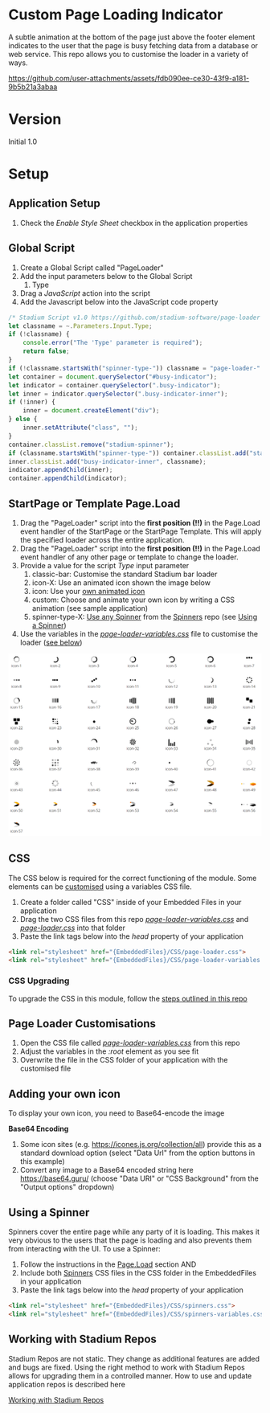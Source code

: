 # Custom Page Loading Indicator <!-- omit in toc -->

A subtle animation at the bottom of the page just above the footer element indicates to the user that the page is busy fetching data from a database or web service. This repo allows you to customise the loader in a variety of ways. 

https://github.com/user-attachments/assets/fdb090ee-ce30-43f9-a181-9b5b21a3abaa

# Version
Initial 1.0

# Setup

## Application Setup
1. Check the *Enable Style Sheet* checkbox in the application properties

## Global Script
1. Create a Global Script called "PageLoader"
2. Add the input parameters below to the Global Script
   1. Type
3. Drag a *JavaScript* action into the script
4. Add the Javascript below into the JavaScript code property
```javascript
/* Stadium Script v1.0 https://github.com/stadium-software/page-loader */
let classname = ~.Parameters.Input.Type;
if (!classname) { 
    console.error("The 'Type' parameter is required");
    return false;
}
if (!classname.startsWith("spinner-type-")) classname = "page-loader-" + classname;
let container = document.querySelector("#busy-indicator");
let indicator = container.querySelector(".busy-indicator");
let inner = indicator.querySelector(".busy-indicator-inner");
if (!inner) {
    inner = document.createElement("div");
} else {
    inner.setAttribute("class", "");
}
container.classList.remove("stadium-spinner");
if (classname.startsWith("spinner-type-")) container.classList.add("stadium-spinner");
inner.classList.add("busy-indicator-inner", classname);
indicator.appendChild(inner);
container.appendChild(indicator);
```

## StartPage or Template Page.Load
1. Drag the "PageLoader" script into the **first position (!!)** in the Page.Load event handler of the StartPage or the StartPage Template. This will apply the specified loader across the entire application. 
2. Drag the "PageLoader" script into the **first position (!!)** in the Page.Load event handler of any other page or template to change the loader. 
3. Provide a value for the script *Type* input parameter
   1. classic-bar: Customise the standard Stadium bar loader
   2. icon-X: Use an animated icon shown the image below
   3. icon: Use your [own animated icon](#adding-your-own-icon)
   4. custom: Choose and animate your own icon by writing a CSS animation (see sample application)
   5. spinner-type-X: [Use any Spinner](#using-a-spinner) from the [Spinners](https://github.com/stadium-software/spinners) repo (see [Using a Spinner](#using-a-spinner))
4. Use the variables in the [*page-loader-variables.css*](page-loader-variables.css) file to customise the loader ([see below](#page-loader-customisations))

![](images/LoaderOptions.gif)

## CSS
The CSS below is required for the correct functioning of the module. Some elements can be [customised](#customising-css) using a variables CSS file. 

1. Create a folder called "CSS" inside of your Embedded Files in your application
2. Drag the two CSS files from this repo [*page-loader-variables.css*](page-loader-variables.css) and [*page-loader.css*](page-loader.css) into that folder
3. Paste the link tags below into the *head* property of your application
```html
<link rel="stylesheet" href="{EmbeddedFiles}/CSS/page-loader.css">
<link rel="stylesheet" href="{EmbeddedFiles}/CSS/page-loader-variables.css">
``` 

### CSS Upgrading
To upgrade the CSS in this module, follow the [steps outlined in this repo](https://github.com/stadium-software/samples-upgrading)

## Page Loader Customisations
1. Open the CSS file called [*page-loader-variables.css*](page-loader-variables.css) from this repo
2. Adjust the variables in the *:root* element as you see fit
3. Overwrite the file in the CSS folder of your application with the customised file

## Adding your own icon
To display your own icon, you need to Base64-encode the image

**Base64 Encoding**
1. Some icon sites (e.g. https://icones.js.org/collection/all) provide this as a standard download option (select "Data Url" from the option buttons in this example)
2. Convert any image to a Base64 encoded string here https://base64.guru/ (choose "Data URI" or "CSS Background" from the "Output options" dropdown)

## Using a Spinner
Spinners cover the entire page while any party of it is loading. This makes it very obvious to the users that the page is loading and also prevents them from interacting with the UI. To use a Spinner:

1. Follow the instructions in the [Page.Load](#startpage-or-template-pageLoad) section AND
2. Include both [Spinners](https://github.com/stadium-software/spinners) CSS files in the CSS folder in the EmbeddedFiles in your application
3. Paste the link tags below into the *head* property of your application
```html
<link rel="stylesheet" href="{EmbeddedFiles}/CSS/spinners.css">
<link rel="stylesheet" href="{EmbeddedFiles}/CSS/spinners-variables.css">
```

## Working with Stadium Repos
Stadium Repos are not static. They change as additional features are added and bugs are fixed. Using the right method to work with Stadium Repos allows for upgrading them in a controlled manner. How to use and update application repos is described here 

[Working with Stadium Repos](https://github.com/stadium-software/samples-upgrading)
